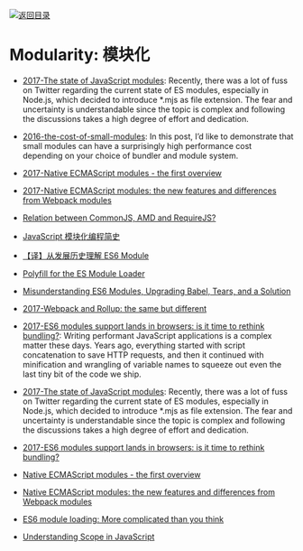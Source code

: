 [![返回目录](https://parg.co/UGo)](https://github.com/wxyyxc1992/Awesome-Links) 
 
 
# Modularity: 模块化

* [2017-The state of JavaScript modules](https://parg.co/bi0): Recently, there was a lot of fuss on Twitter regarding the current state of ES modules, especially in Node.js, which decided to introduce \*.mjs as file extension. The fear and uncertainty is understandable since the topic is complex and following the discussions takes a high degree of effort and dedication.

- [2016-the-cost-of-small-modules](https://nolanlawson.com/2016/08/15/the-cost-of-small-modules/): In this post, I’d like to demonstrate that small modules can have a surprisingly high performance cost depending on your choice of bundler and module system.

- [2017-Native ECMAScript modules - the first overview](https://blog.hospodarets.com/native-ecmascript-modules-the-first-overview)

* [2017-Native ECMAScript modules: the new features and differences from Webpack modules](https://blog.hospodarets.com/native-ecmascript-modules-new-features)

- [Relation between CommonJS, AMD and RequireJS?](http://stackoverflow.com/questions/16521471/relation-between-commonjs-amd-and-requirejs)

* [JavaScript 模块化编程简史](http://mp.weixin.qq.com/s/Z8bG125LvKJFIpF8w3efRg)

* [【译】从发展历史理解 ES6 Module](https://segmentfault.com/a/1190000006043377)

* [Polyfill for the ES Module Loader](https://github.com/ModuleLoader/es-module-loader)

* [Misunderstanding ES6 Modules, Upgrading Babel, Tears, and a Solution](https://medium.com/@kentcdodds/misunderstanding-es6-modules-upgrading-babel-tears-and-a-solution-ad2d5ab93ce0#.hembphjjm)

* [2017-Webpack and Rollup: the same but different](https://medium.com/webpack/webpack-and-rollup-the-same-but-different-a41ad427058c)

* [2017-ES6 modules support lands in browsers: is it time to rethink bundling?](https://www.contentful.com/blog/2017/04/04/es6-modules-support-lands-in-browsers-is-it-time-to-rethink-bundling/): Writing performant JavaScript applications is a complex matter these days. Years ago, everything started with script concatenation to save HTTP requests, and then it continued with minification and wrangling of variable names to squeeze out even the last tiny bit of the code we ship.

* [2017-The state of JavaScript modules](https://parg.co/bi0): Recently, there was a lot of fuss on Twitter regarding the current state of ES modules, especially in Node.js, which decided to introduce \*.mjs as file extension. The fear and uncertainty is understandable since the topic is complex and following the discussions takes a high degree of effort and dedication.

* [2017-ES6 modules support lands in browsers: is it time to rethink bundling?](https://parg.co/bRL)

- [Native ECMAScript modules - the first overview](https://blog.hospodarets.com/native-ecmascript-modules-the-first-overview)

- [Native ECMAScript modules: the new features and differences from Webpack modules](https://blog.hospodarets.com/native-ecmascript-modules-new-features#detect-the-current-script-is-executed-as-a-module)

- [ES6 module loading: More complicated than you think](https://www.nczonline.net/blog/2016/04/es6-module-loading-more-complicated-than-you-think/)

- [Understanding Scope in JavaScript](https://scotch.io/tutorials/understanding-scope-in-javascript)
